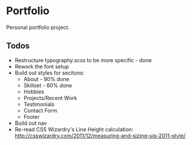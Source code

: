 # Portfolio

Personal portfolio project.

## Todos
* Restructure typography.scss to be more specific - done
* Rework the font setup
* Build out styles for secitons:
	* About - 90% done
	* Skillset - 60% done
	* Hobbies
	* Projects/Recent Work
	* Testimonials
	* Contact Form
	* Footer
* Build out nav
* Re-read CSS Wizardry's Line Height calculation: http://csswizardry.com/2011/12/measuring-and-sizing-uis-2011-style/